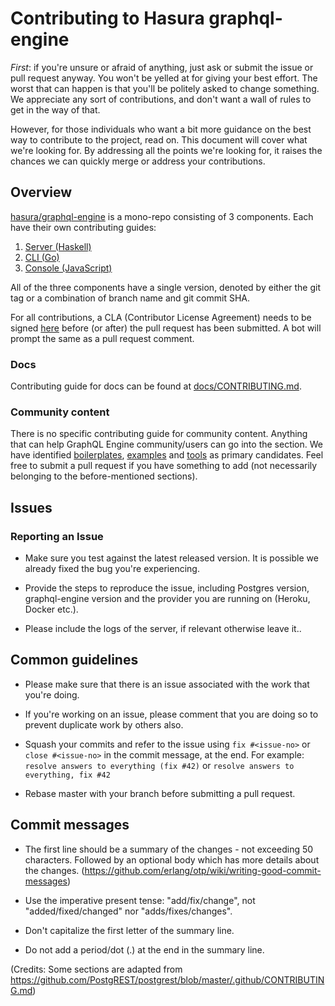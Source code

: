 # Contributing to Hasura graphql-engine

*First*: if you're unsure or afraid of anything, just ask or submit the issue or
pull request anyway. You won't be yelled at for giving your best effort. The
worst that can happen is that you'll be politely asked to change something. We
appreciate any sort of contributions, and don't want a wall of rules to get in
the way of that.

However, for those individuals who want a bit more guidance on the best way to
contribute to the project, read on. This document will cover what we're looking
for. By addressing all the points we're looking for, it raises the chances we
can quickly merge or address your contributions.


## Overview

[hasura/graphql-engine](https://github.com/hasura/graphql-engine) is a mono-repo
consisting of 3 components. Each have their own contributing guides:

1. [Server (Haskell)](server/CONTRIBUTING.md)
2. [CLI (Go)](cli/CONTRIBUTING.md)
3. [Console (JavaScript)](console/README.md#contributing-to-hasura-console)

All of the three components have a single version, denoted by either the git
tag or a combination of branch name and git commit SHA.

For all contributions, a CLA (Contributor License Agreement) needs to be signed [here](https://cla-assistant.io/hasura/graphql-engine) before (or after) the pull request has been submitted. A bot will prompt the same as a pull request comment.


### Docs

Contributing guide for docs can be found at [docs/CONTRIBUTING.md](docs/CONTRIBUTING.md).

### Community content

There is no specific contributing guide for community content. Anything that can
help GraphQL Engine community/users can go into the section. We have identified
[boilerplates](community/boilerplates), [examples](community/examples) and
[tools](community/tools) as primary candidates. Feel free to submit a pull
request if you have something to add (not necessarily belonging to the
before-mentioned sections).

## Issues

### Reporting an Issue

- Make sure you test against the latest released version. It is possible we
  already fixed the bug you're experiencing.

- Provide the steps to reproduce the issue, including Postgres version,
  graphql-engine version and the provider you are running on (Heroku, Docker
  etc.).

- Please include the logs of the server, if relevant otherwise leave it..


## Common guidelines

- Please make sure that there is an issue associated with the work that you're doing.

- If you're working on an issue, please comment that you are doing so to prevent
  duplicate work by others also.

- Squash your commits and refer to the issue using `fix #<issue-no>` or `close
  #<issue-no>` in the commit message, at the end.
  For example: `resolve answers to everything (fix #42)` or `resolve answers to everything, fix #42`

- Rebase master with your branch before submitting a pull request.

## Commit messages

 - The first line should be a summary of the changes - not exceeding 50
   characters. Followed by an optional body which has more details about the
   changes. (https://github.com/erlang/otp/wiki/writing-good-commit-messages)

 - Use the imperative present tense: "add/fix/change", not "added/fixed/changed" nor "adds/fixes/changes".

 - Don't capitalize the first letter of the summary line.

 - Do not add a period/dot (.) at the end in the summary line.


(Credits: Some sections are adapted from https://github.com/PostgREST/postgrest/blob/master/.github/CONTRIBUTING.md)
